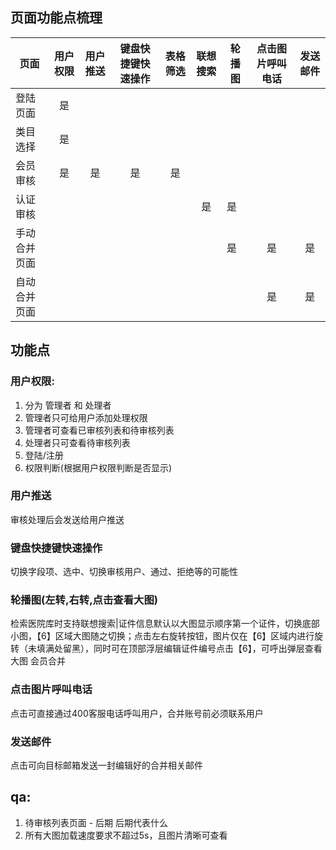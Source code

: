 

## 页面功能点梳理
页面 | 用户权限  |  用户推送 | 键盘快捷键快速操作 | 表格筛选 | 联想搜索 |轮播图| 点击图片呼叫电话 |发送邮件
---- | :----: |  :----:|:----:| :----:|:----:|----| :----: | :----: | 
登陆页面  | 是 |      
类目选择  |  是 |    
会员审核  | 是 |是| 是|是| 
认证审核  | ||||是|是|
手动合并页面| | | | | | 是 | 是 | 是|
自动合并页面 ||||||| 是 | 是 |

## 功能点
### 用户权限:

1. 分为 管理者 和 处理者
2. 管理者只可给用户添加处理权限
3. 管理者可查看已审核列表和待审核列表
4. 处理者只可查看待审核列表
5. 登陆/注册 
6. 权限判断(根据用户权限判断是否显示)


### 用户推送

审核处理后会发送给用户推送

### 键盘快捷键快速操作

切换字段项、选中、切换审核用户、通过、拒绝等的可能性

### 轮播图(左转,右转,点击查看大图)

检索医院库时支持联想搜索|证件信息默认以大图显示顺序第一个证件，切换底部小图，【6】区域大图随之切换；点击左右旋转按钮，图片仅在【6】区域内进行旋转（未填满处留黑），同时可在顶部浮层编辑证件编号点击【6】，可呼出弹层查看大图
会员合并

### 点击图片呼叫电话
点击可直接通过400客服电话呼叫用户，合并账号前必须联系用户

### 发送邮件
点击可向目标邮箱发送一封编辑好的合并相关邮件



## qa:

1. 待审核列表页面 - 后期  后期代表什么
2. 所有大图加载速度要求不超过5s，且图片清晰可查看